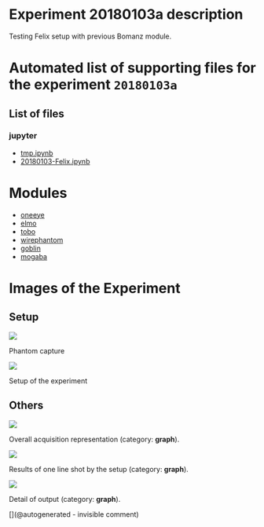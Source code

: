 # Experiment 20180103a description

Testing Felix setup with previous Bomanz module.




# Automated list of supporting files for the __experiment `20180103a`__

## List of files

### jupyter

* [tmp.ipynb](/tmp.ipynb)
* [20180103-Felix.ipynb](/include/community/Felix/20180103a/20180103-Felix.ipynb)





# Modules

* [oneeye](/retired/oneeye/)
* [elmo](/elmo/)
* [tobo](/retired/tobo/)
* [wirephantom](/wirephantom/)
* [goblin](/goblin/)
* [mogaba](/retired/mogaba/)




# Images of the Experiment

## Setup

![](/include/community/Felix/20180103a/bac1.jpeg)

Phantom capture

![](/include/community/Felix/20180103a/setup1.jpeg)

Setup of the experiment

## Others

![](/include/community/Felix/20180103a/detail.png)

Overall acquisition representation (category: __graph__).

![](/include/community/Felix/20180103a/20180103results.png)

Results of one line shot by the setup (category: __graph__).

![](/include/community/Felix/20180103a/setup2.jpeg)

Detail of output (category: __graph__).










[](@autogenerated - invisible comment)